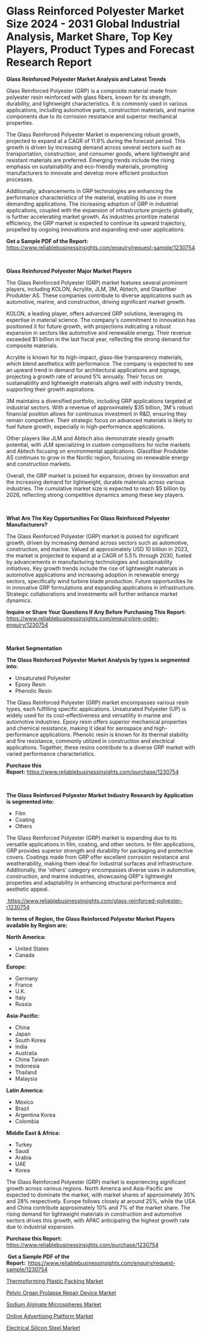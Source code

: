 <p><h1>Glass Reinforced Polyester Market Size 2024 - 2031 Global Industrial Analysis, Market Share, Top Key Players, Product Types and Forecast Research Report</h1></p><p><strong>Glass Reinforced Polyester Market Analysis and Latest Trends</strong></p>
<p><p>Glass Reinforced Polyester (GRP) is a composite material made from polyester resin reinforced with glass fibers, known for its strength, durability, and lightweight characteristics. It is commonly used in various applications, including automotive parts, construction materials, and marine components due to its corrosion resistance and superior mechanical properties.</p><p>The Glass Reinforced Polyester Market is experiencing robust growth, projected to expand at a CAGR of 11.9% during the forecast period. This growth is driven by increasing demand across several sectors such as transportation, construction, and consumer goods, where lightweight and resistant materials are preferred. Emerging trends include the rising emphasis on sustainability and eco-friendly materials, prompting manufacturers to innovate and develop more efficient production processes.</p><p>Additionally, advancements in GRP technologies are enhancing the performance characteristics of the material, enabling its use in more demanding applications. The increasing adoption of GRP in industrial applications, coupled with the expansion of infrastructure projects globally, is further accelerating market growth. As industries prioritize material efficiency, the GRP market is expected to continue its upward trajectory, propelled by ongoing innovations and expanding end-user applications.</p></p>
<p><strong>Get a Sample PDF of the Report:&nbsp;</strong> <a href="https://www.reliablebusinessinsights.com/enquiry/request-sample/1230754?utm_campaign=1138&utm_medium=2&utm_source=Github&utm_content=ia&utm_term=10112024&utm_id=glass-reinforced-polyester">https://www.reliablebusinessinsights.com/enquiry/request-sample/1230754</a></p>
<p>&nbsp;</p>
<p><strong>Glass Reinforced Polyester Major Market Players</strong></p>
<p><p>The Glass Reinforced Polyester (GRP) market features several prominent players, including KOLON, Acrylite, JLM, 3M, Abtech, and Glassfiber Produkter AS. These companies contribute to diverse applications such as automotive, marine, and construction, driving significant market growth.</p><p>KOLON, a leading player, offers advanced GRP solutions, leveraging its expertise in material science. The company's commitment to innovation has positioned it for future growth, with projections indicating a robust expansion in sectors like automotive and renewable energy. Their revenue exceeded $1 billion in the last fiscal year, reflecting the strong demand for composite materials.</p><p>Acrylite is known for its high-impact, glass-like transparency materials, which blend aesthetics with performance. The company is expected to see an upward trend in demand for architectural applications and signage, projecting a growth rate of around 5% annually. Their focus on sustainability and lightweight materials aligns well with industry trends, supporting their growth aspirations.</p><p>3M maintains a diversified portfolio, including GRP applications targeted at industrial sectors. With a revenue of approximately $35 billion, 3M's robust financial position allows for continuous investment in R&D, ensuring they remain competitive. Their strategic focus on advanced materials is likely to fuel future growth, especially in high-performance applications.</p><p>Other players like JLM and Abtech also demonstrate steady growth potential, with JLM specializing in custom compositions for niche markets and Abtech focusing on environmental applications. Glassfiber Produkter AS continues to grow in the Nordic region, focusing on renewable energy and construction markets.</p><p>Overall, the GRP market is poised for expansion, driven by innovation and the increasing demand for lightweight, durable materials across various industries. The cumulative market size is expected to reach $5 billion by 2026, reflecting strong competitive dynamics among these key players.</p></p>
<p>&nbsp;</p>
<p><strong>What Are The Key Opportunities For Glass Reinforced Polyester Manufacturers?</strong></p>
<p><p>The Glass Reinforced Polyester (GRP) market is poised for significant growth, driven by increasing demand across sectors such as automotive, construction, and marine. Valued at approximately USD 10 billion in 2023, the market is projected to expand at a CAGR of 5.5% through 2030, fueled by advancements in manufacturing technologies and sustainability initiatives. Key growth trends include the rise of lightweight materials in automotive applications and increasing adoption in renewable energy sectors, specifically wind turbine blade production. Future opportunities lie in innovative GRP formulations and expanding applications in infrastructure. Strategic collaborations and investments will further enhance market dynamics.</p></p>
<p><strong>Inquire or Share Your Questions If Any Before Purchasing This Report:</strong> <a href="https://www.reliablebusinessinsights.com/enquiry/pre-order-enquiry/1230754?utm_campaign=1138&utm_medium=2&utm_source=Github&utm_content=ia&utm_term=10112024&utm_id=glass-reinforced-polyester">https://www.reliablebusinessinsights.com/enquiry/pre-order-enquiry/1230754</a></p>
<p>&nbsp;</p>
<p><strong>Market Segmentation</strong></p>
<p><strong>The Glass Reinforced Polyester Market Analysis by types is segmented into:</strong></p>
<p><ul><li>Unsaturated Polyester</li><li>Epoxy Resin</li><li>Phenolic Resin</li></ul></p>
<p><p>The Glass Reinforced Polyester (GRP) market encompasses various resin types, each fulfilling specific applications. Unsaturated Polyester (UP) is widely used for its cost-effectiveness and versatility in marine and automotive industries. Epoxy resin offers superior mechanical properties and chemical resistance, making it ideal for aerospace and high-performance applications. Phenolic resin is known for its thermal stability and fire resistance, commonly utilized in construction and electrical applications. Together, these resins contribute to a diverse GRP market with varied performance characteristics.</p></p>
<p><strong>Purchase this Report:&nbsp;</strong><a href="https://www.reliablebusinessinsights.com/purchase/1230754?utm_campaign=1138&utm_medium=2&utm_source=Github&utm_content=ia&utm_term=10112024&utm_id=glass-reinforced-polyester">https://www.reliablebusinessinsights.com/purchase/1230754</a></p>
<p>&nbsp;</p>
<p><strong>The Glass Reinforced Polyester Market Industry Research by Application is segmented into:</strong></p>
<p><ul><li>Film</li><li>Coating</li><li>Others</li></ul></p>
<p><p>The Glass Reinforced Polyester (GRP) market is expanding due to its versatile applications in film, coating, and other sectors. In film applications, GRP provides superior strength and durability for packaging and protective covers. Coatings made from GRP offer excellent corrosion resistance and weatherability, making them ideal for industrial surfaces and infrastructure. Additionally, the 'others' category encompasses diverse uses in automotive, construction, and marine industries, showcasing GRP's lightweight properties and adaptability in enhancing structural performance and aesthetic appeal.</p></p>
<p><a href="https://www.reliablebusinessinsights.com/glass-reinforced-polyester-r1230754?utm_campaign=1138&utm_medium=2&utm_source=Github&utm_content=ia&utm_term=10112024&utm_id=glass-reinforced-polyester">&nbsp;https://www.reliablebusinessinsights.com/glass-reinforced-polyester-r1230754</a></p>
<p><strong>In terms of Region, the Glass Reinforced Polyester Market Players available by Region are:</strong></p>
<p>
    <p> <strong> North America: </strong>
        <ul>
            <li>United States</li>
            <li>Canada</li>
        </ul>
        </p> 
    <p> <strong> Europe: </strong>
        <ul>
            <li>Germany</li>
            <li>France</li>
            <li>U.K.</li>
            <li>Italy</li>
            <li>Russia</li>
        </ul>
        </p> 
    <p> <strong> Asia-Pacific: </strong>
        <ul>
            <li>China</li>
            <li>Japan</li>
            <li>South Korea</li>
            <li>India</li>
            <li>Australia</li>
            <li>China Taiwan</li>
            <li>Indonesia</li>
            <li>Thailand</li>
            <li>Malaysia</li>
        </ul>
        </p> 
    <p> <strong> Latin America: </strong>
        <ul>
            <li>Mexico</li>
            <li>Brazil</li>
            <li>Argentina Korea</li>
            <li>Colombia</li>
        </ul>
        </p> 
    <p> <strong> Middle East & Africa: </strong>
        <ul>
            <li>Turkey</li>
            <li>Saudi</li>
            <li>Arabia</li>
            <li>UAE</li>
            <li>Korea</li>
        </ul>
    </p>
    </p>
<p><p>The Glass Reinforced Polyester (GRP) market is experiencing significant growth across various regions. North America and Asia-Pacific are expected to dominate the market, with market shares of approximately 30% and 28% respectively. Europe follows closely at around 25%, while the USA and China contribute approximately 10% and 7% of the market share. The rising demand for lightweight materials in construction and automotive sectors drives this growth, with APAC anticipating the highest growth rate due to industrial expansion.</p></p>
<p><strong>Purchase this Report: </strong><a href="https://www.reliablebusinessinsights.com/purchase/1230754?utm_campaign=1138&utm_medium=2&utm_source=Github&utm_content=ia&utm_term=10112024&utm_id=glass-reinforced-polyester">https://www.reliablebusinessinsights.com/purchase/1230754</a></p>
<p>&nbsp;<strong>Get a Sample PDF of the Report:&nbsp;&nbsp;</strong><a href="https://www.reliablebusinessinsights.com/enquiry/request-sample/1230754?utm_campaign=1138&utm_medium=2&utm_source=Github&utm_content=ia&utm_term=10112024&utm_id=glass-reinforced-polyester">https://www.reliablebusinessinsights.com/enquiry/request-sample/1230754</a></p>
<p><strong></strong></p>
<p><p><a href="https://www.linkedin.com/pulse/global-thermoforming-plastic-packing-nexus-sector-confluences-lxxee?utm_campaign=1138&utm_medium=2&utm_source=Github&utm_content=ia&utm_term=10112024&utm_id=glass-reinforced-polyester">Thermoforming Plastic Packing Market</a></p><p><a href="https://issuu.com/reportprime-2/docs/pelvic-organ-prolapse-repair-device_d8a08ea6ff5a97?utm_campaign=1138&utm_medium=2&utm_source=Github&utm_content=ia&utm_term=10112024&utm_id=glass-reinforced-polyester">Pelvic Organ Prolapse Repair Device Market</a></p><p><a href="https://github.com/khloet8sawender/Market-Research-Report-List-1/blob/main/sodium-alginate-microspheres-market.md?utm_campaign=1138&utm_medium=2&utm_source=Github&utm_content=ia&utm_term=10112024&utm_id=glass-reinforced-polyester">Sodium Alginate Microspheres Market</a></p><p><a href="https://www.linkedin.com/pulse/online-advertising-platform-market-size-type-product-global-lu9ze?utm_campaign=1138&utm_medium=2&utm_source=Github&utm_content=ia&utm_term=10112024&utm_id=glass-reinforced-polyester">Online Advertising Platform Market</a></p><p><a href="https://github.com/dave2as/Market-Research-Report-List-1/blob/main/electrical-silicon-steel-market.md?utm_campaign=1138&utm_medium=2&utm_source=Github&utm_content=ia&utm_term=10112024&utm_id=glass-reinforced-polyester">Electrical Silicon Steel Market</a></p></p>